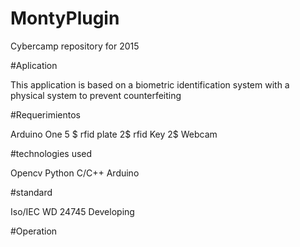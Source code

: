 # MontyPlugin
Cybercamp repository for 2015

#Aplication 

This application is based on a biometric identification system with a physical system to prevent counterfeiting

#Requerimientos 

Arduino One 5 $
rfid plate 2$ 
rfid Key  2$
Webcam

#technologies used

Opencv
Python
C/C++
Arduino

#standard

Iso/IEC WD 24745 Developing

#Operation
